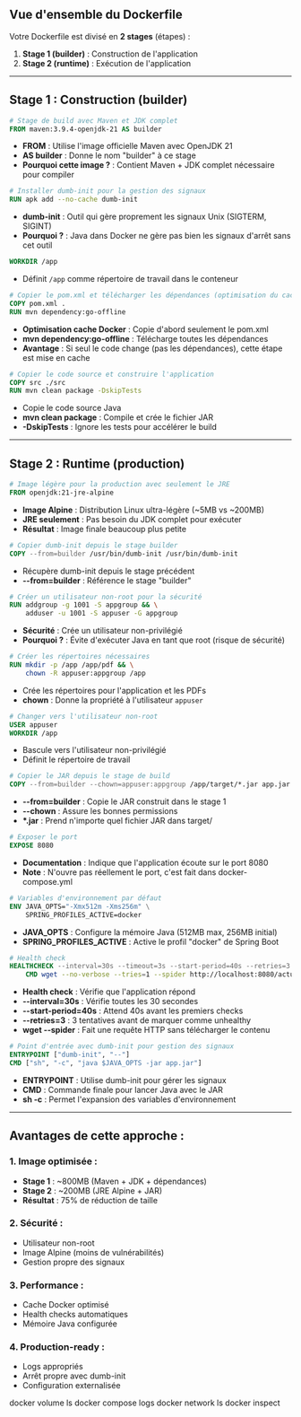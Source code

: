 ## **Vue d'ensemble du Dockerfile**

Votre Dockerfile est divisé en **2 stages** (étapes) :

1. **Stage 1 (builder)** : Construction de l'application
2. **Stage 2 (runtime)** : Exécution de l'application

---

## **Stage 1 : Construction (builder)**

```dockerfile
# Stage de build avec Maven et JDK complet
FROM maven:3.9.4-openjdk-21 AS builder
```

- **FROM** : Utilise l'image officielle Maven avec OpenJDK 21
- **AS builder** : Donne le nom "builder" à ce stage
- **Pourquoi cette image ?** : Contient Maven + JDK complet nécessaire pour compiler

```dockerfile
# Installer dumb-init pour la gestion des signaux
RUN apk add --no-cache dumb-init
```

- **dumb-init** : Outil qui gère proprement les signaux Unix (SIGTERM, SIGINT)
- **Pourquoi ?** : Java dans Docker ne gère pas bien les signaux d'arrêt sans cet outil

```dockerfile
WORKDIR /app
```

- Définit `/app` comme répertoire de travail dans le conteneur

```dockerfile
# Copier le pom.xml et télécharger les dépendances (optimisation du cache)
COPY pom.xml .
RUN mvn dependency:go-offline
```

- **Optimisation cache Docker** : Copie d'abord seulement le pom.xml
- **mvn dependency:go-offline** : Télécharge toutes les dépendances
- **Avantage** : Si seul le code change (pas les dépendances), cette étape est mise en cache

```dockerfile
# Copier le code source et construire l'application
COPY src ./src
RUN mvn clean package -DskipTests
```

- Copie le code source Java
- **mvn clean package** : Compile et crée le fichier JAR
- **-DskipTests** : Ignore les tests pour accélérer le build

---

## **Stage 2 : Runtime (production)**

```dockerfile
# Image légère pour la production avec seulement le JRE
FROM openjdk:21-jre-alpine
```

- **Image Alpine** : Distribution Linux ultra-légère (~5MB vs ~200MB)
- **JRE seulement** : Pas besoin du JDK complet pour exécuter
- **Résultat** : Image finale beaucoup plus petite

```dockerfile
# Copier dumb-init depuis le stage builder
COPY --from=builder /usr/bin/dumb-init /usr/bin/dumb-init
```

- Récupère dumb-init depuis le stage précédent
- **--from=builder** : Référence le stage "builder"

```dockerfile
# Créer un utilisateur non-root pour la sécurité
RUN addgroup -g 1001 -S appgroup && \
    adduser -u 1001 -S appuser -G appgroup
```

- **Sécurité** : Crée un utilisateur non-privilégié
- **Pourquoi ?** : Évite d'exécuter Java en tant que root (risque de sécurité)

```dockerfile
# Créer les répertoires nécessaires
RUN mkdir -p /app /app/pdf && \
    chown -R appuser:appgroup /app
```

- Crée les répertoires pour l'application et les PDFs
- **chown** : Donne la propriété à l'utilisateur `appuser`

```dockerfile
# Changer vers l'utilisateur non-root
USER appuser
WORKDIR /app
```

- Bascule vers l'utilisateur non-privilégié
- Définit le répertoire de travail

```dockerfile
# Copier le JAR depuis le stage de build
COPY --from=builder --chown=appuser:appgroup /app/target/*.jar app.jar
```

- **--from=builder** : Copie le JAR construit dans le stage 1
- **--chown** : Assure les bonnes permissions
- **\*.jar** : Prend n'importe quel fichier JAR dans target/

```dockerfile
# Exposer le port
EXPOSE 8080
```

- **Documentation** : Indique que l'application écoute sur le port 8080
- **Note** : N'ouvre pas réellement le port, c'est fait dans docker-compose.yml

```dockerfile
# Variables d'environnement par défaut
ENV JAVA_OPTS="-Xmx512m -Xms256m" \
    SPRING_PROFILES_ACTIVE=docker
```

- **JAVA_OPTS** : Configure la mémoire Java (512MB max, 256MB initial)
- **SPRING_PROFILES_ACTIVE** : Active le profil "docker" de Spring Boot

```dockerfile
# Health check
HEALTHCHECK --interval=30s --timeout=3s --start-period=40s --retries=3 \
    CMD wget --no-verbose --tries=1 --spider http://localhost:8080/actuator/health || exit 1
```

- **Health check** : Vérifie que l'application répond
- **--interval=30s** : Vérifie toutes les 30 secondes
- **--start-period=40s** : Attend 40s avant les premiers checks
- **--retries=3** : 3 tentatives avant de marquer comme unhealthy
- **wget --spider** : Fait une requête HTTP sans télécharger le contenu

```dockerfile
# Point d'entrée avec dumb-init pour gestion des signaux
ENTRYPOINT ["dumb-init", "--"]
CMD ["sh", "-c", "java $JAVA_OPTS -jar app.jar"]
```

- **ENTRYPOINT** : Utilise dumb-init pour gérer les signaux
- **CMD** : Commande finale pour lancer Java avec le JAR
- **sh -c** : Permet l'expansion des variables d'environnement

---

## **Avantages de cette approche :**

### **1. Image optimisée :**

- **Stage 1** : ~800MB (Maven + JDK + dépendances)
- **Stage 2** : ~200MB (JRE Alpine + JAR)
- **Résultat** : 75% de réduction de taille

### **2. Sécurité :**

- Utilisateur non-root
- Image Alpine (moins de vulnérabilités)
- Gestion propre des signaux

### **3. Performance :**

- Cache Docker optimisé
- Health checks automatiques
- Mémoire Java configurée

### **4. Production-ready :**

- Logs appropriés
- Arrêt propre avec dumb-init
- Configuration externalisée

docker volume ls
docker compose logs
docker network ls
docker inspect
